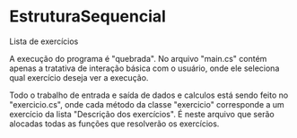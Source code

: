 # EstruturaSequencial
Lista de exercícios

A execução do programa é "quebrada". No arquivo "main.cs" contém apenas a tratativa de interação básica com o usuário, onde ele seleciona qual exercício deseja ver a execução.

Todo o trabalho de entrada e saída de dados e calculos está sendo feito no "exercicio.cs", onde cada método da classe "exercicio" corresponde a um exercício da lista "Descrição dos exercícios". É neste arquivo que serão alocadas todas as funções que resolverão os exercícios.
